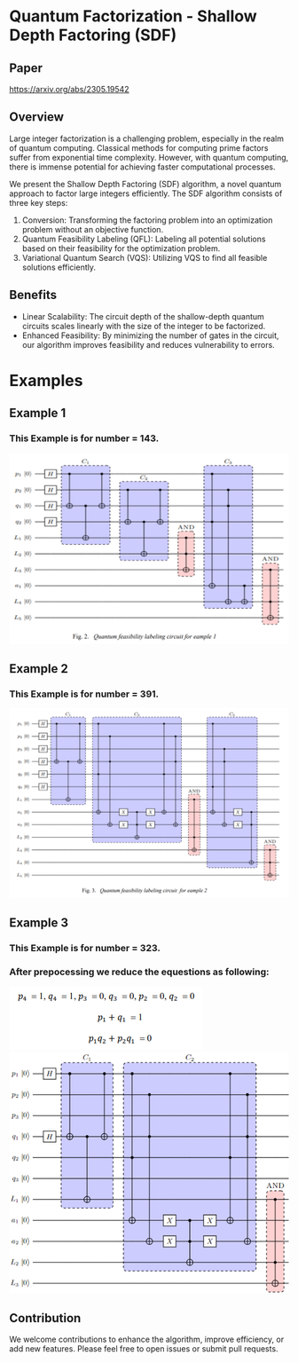 # Quantum Factorization - Shallow Depth Factoring (SDF)

## Paper 
https://arxiv.org/abs/2305.19542

## Overview

Large integer factorization is a challenging problem, especially in the realm of quantum computing. Classical methods for computing prime factors suffer from exponential time complexity. However, with quantum computing, there is immense potential for achieving faster computational processes.

We present the Shallow Depth Factoring (SDF) algorithm, a novel quantum approach to factor large integers efficiently. The SDF algorithm consists of three key steps:

1. Conversion: Transforming the factoring problem into an optimization problem without an objective function.
2. Quantum Feasibility Labeling (QFL): Labeling all potential solutions based on their feasibility for the optimization problem.
3. Variational Quantum Search (VQS): Utilizing VQS to find all feasible solutions efficiently.

## Benefits
- Linear Scalability: The circuit depth of the shallow-depth quantum circuits scales linearly with the size of the integer to be factorized.
- Enhanced Feasibility: By minimizing the number of gates in the circuit, our algorithm improves feasibility and reduces vulnerability to errors.

# Examples

## Example 1
### This Example is for number = 143.
![Example1](https://github.com/natanil-m/shallow_depth_factoring/blob/main/figure_example1.png)

## Example 2
### This Example is for number = 391.
![Example2](https://github.com/natanil-m/shallow_depth_factoring/blob/main/figure_example2.png)

## Example 3
### This Example is for number = 323.
### After prepocessing we reduce the equestions as following:
![Eq_Example3](https://github.com/natanil-m/shallow_depth_factoring/blob/main/equations_example3.png)
![Example3](https://github.com/natanil-m/shallow_depth_factoring/blob/main/figure_example3.png)


## Contribution

We welcome contributions to enhance the algorithm, improve efficiency, or add new features. Please feel free to open issues or submit pull requests.
